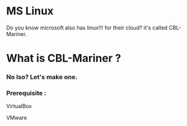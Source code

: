 # MS Linux
Do you know microsoft also has linux!!! for their cloud? it's called CBL-Mariner. 

# What is CBL-Mariner ? 

### No Iso? Let's make one. 

### Prerequisite : 

VirtualBox 

VMware

